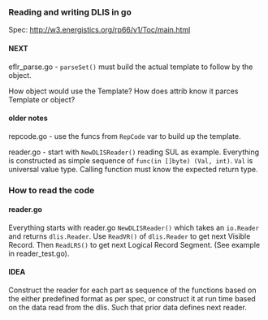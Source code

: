 ### Reading and writing DLIS in go
Spec: http://w3.energistics.org/rp66/v1/Toc/main.html



#### NEXT
eflr_parse.go - `parseSet()` must build the actual template to follow by the object.

How object would use the Template? How does attrib know it parces Template or object?

#### older notes
    

repcode.go - use the funcs from `RepCode` var to build up the template.

reader.go - start with `NewDLISReader()` reading SUL as example. Everything is constructed as simple sequence of `func(in []byte) (Val, int)`. `Val` is universal value type. Calling function must know the expected return type.


### How to read the code
    
#### reader.go

Everything starts with reader.go `NewDLISReader()` which takes an `io.Reader` and returns `dlis.Reader`. Use `ReadVR()` of `dlis.Reader` to get next Visible Record. Then `ReadLRS()` to get next Logical Record Segment. (See example in reader_test.go).


#### IDEA

Construct the reader for each part as sequence of the functions based on the either predefined format as per spec, or construct it at run time based on the data read from the dlis. Such that prior data defines next reader.
    